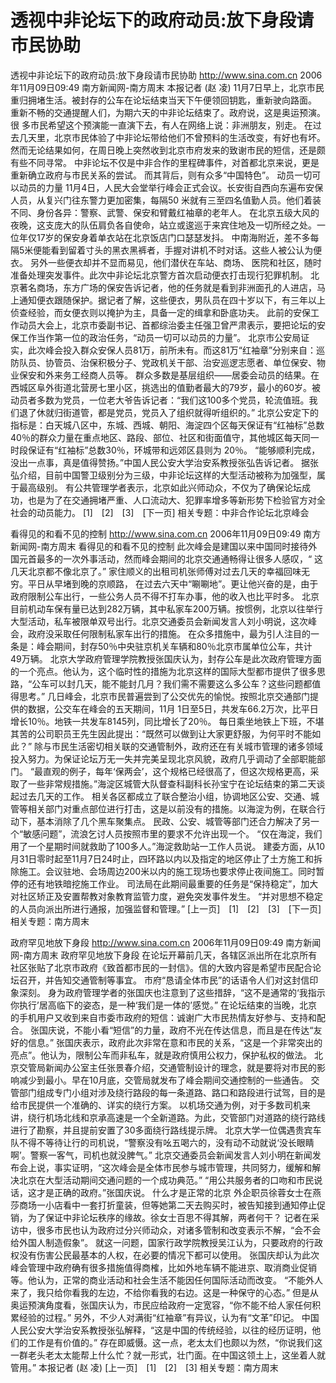 # 透视中非论坛下的政府动员:放下身段请市民协助

透视中非论坛下的政府动员:放下身段请市民协助
http://www.sina.com.cn 2006年11月09日09:49 南方新闻网-南方周末
本报记者 (赵 凌)
    11月7日早上，北京市民重归拥堵生活。被封存的公车在论坛结束当天下午便领回钥匙，重新驶向路面。
重新不畅的交通提醒人们，为期六天的中非论坛结束了。政府说，这是奥运预演。很
多市民希望这个预演能一直演下去，有人在网络上说：非洲朋友，别走。
在过去几天里，北京市民体验了中非论坛带给他们不曾预料的生活改变，有好也有坏。然而无论结果如何，在周日晚上突然收到北京市府发来的致谢市民的短信，还是颇有些不同寻常。
中非论坛不仅是中非合作的里程碑事件，对首都北京来说，更是重新确立政府与市民关系的尝试。
而其背后，则有众多“中国特色”。
动员一切可以动员的力量
11月4日，人民大会堂举行峰会正式会议。长安街自西向东遍布安保人员，从复兴门往东警力更加密集，每隔50 米就有三至四名值勤人员。他们着装不同、身份各异：警察、武警、保安和臂戴红袖章的老年人。
在北京五级大风的夜晚，这支庞大的队伍肩负各自使命，站立或逡巡于来宾住地及一切所经之处。一位年仅17岁的保安身着单衣站在北京饭店门口瑟瑟发抖。
中南海附近，差不多每隔5米便能看到留着寸头的黑衣黑裤者，手握对讲机不时对话。这些人被公认为便衣。
另外一些便衣却并不显而易见，他们潜伏在车站、商场、
医院和社区，随时准备处理突发事件。此次中非论坛北京警方首次启动便衣打击现行犯罪机制。
北京著名商场，东方广场的保安告诉记者，他的任务就是看到非洲面孔的人进店，马上通知便衣跟随保护。据记者了解，这些便衣，男队员在四十岁以下，有三年以上侦查经验，而女便衣则以掩护为主，具备一定的缉拿和卧底功夫。
此前的安保工作动员大会上，北京市委副书记、首都综治委主任强卫曾严肃表示，要把论坛的安保工作当作第一位的政治任务，“动员一切可以动员的力量”。
北京市公安局证实，此次峰会投入群众安保人员81万，前所未有。而这81万“红袖章”分别来自：巡防队员、协管员、治保积极分子、党政机关干部、治安巡逻志愿者、单位保安、物业保安和外来务工经商人员等。
群众多数是基层组织——居委会动员的结果。在西城区阜外街道北营房七里小区，挑选出的值勤者最大的79岁，最小的60岁。被动员者多数为党员，一位老大爷告诉记者：“我们这100多个党员，轮流值班。我们退了休就归街道管，都是党员，党员入了组织就得听组织的。”
北京公安定下的指标是：白天城八区中，东城、西城、朝阳、海淀四个区每天保证有“红袖标”总数40％的群众力量在重点地区、路段、部位、社区和街面值守，其他城区每天同一时段保证有“红袖标”总数30％，环城带和远郊区县则为 20％。
“能够顺利完成，没出一点事，真是值得赞扬。”中国人民公安大学治安系教授张弘告诉记者。
据张弘介绍，目前中国警卫级别分为三级，中非论坛这样的大型活动被称为加强型，属于最高级别。
有公共管理学者表示，北京如此兴师动众，不仅为了确保论坛成功，也是为了在交通拥堵严重、人口流动大、犯罪率增多等新形势下检验官方对全社会的动员能力。
[1]　[2]　[3]　[下一页]
相关专题：中非合作论坛北京峰会 

看得见的和看不见的控制
http://www.sina.com.cn 2006年11月09日09:49 南方新闻网-南方周末
看得见的和看不见的控制
此次峰会是建国以来中国同时接待外国元首最多的一次外事活动，然而峰会期间的北京交通通畅得让很多人感叹，“ 这几天北京都不像北京了。”
家住顺义的出租司机张师傅对过去几天的幸福回味无穷。平日从早堵到晚的京顺路，
在过去六天中“唰唰地”。更让他兴奋的是，由于政府限制公车出行，一些公务人员不得不打车办事，他的收入也比平时多。
北京目前机动车保有量已达到282万辆，其中私家车200万辆。按惯例，北京以往举行大型活动，私车被限单双号出行。北京交通委员会新闻发言人刘小明说，这次峰会，政府没采取任何限制私家车出行的措施。
在众多措施中，最为引人注目的一条是：峰会期间，封存50％中央驻京机关车辆和80％北京市属单位公车，共计 49万辆。
北京大学政府管理学院教授张国庆认为，封存公车是此次政府管理方面的一个亮点。他认为，这个临时性的措施为北京这样的国际大型都市提供了很多思路，“公车可以封几天，能不能封几月？我们需不需要这么多公车？这些问题都值得思考。”
几日峰会，北京市民普遍尝到了公交优先的愉悦。按照北京交通部门提供的数据，公交车在峰会的五天期间，11月 1日至5日，共发车66.2万次，比平日增长10％。地铁一共发车8145列，同比增长了20％。
每日乘坐地铁上下班，不堪其苦的公司职员王先生因此提出：“既然可以做到让大家更舒服，为何平时不能如此？”
除与市民生活密切相关联的交通管制外，政府还在有关城市管理的诸多领域投入努力。为保证论坛万无一失并完美呈现北京风貌，政府几乎调动了全部职能部门。
“最直观的例子，每年‘保两会’，这个规格已经很高了，但这次规格更高，采取了一些非常规措施。”海淀区城管大队督查科副科长孙宝宁在论坛结束的第二天谈起过去几天的工作。
相关各区都成立了联合整治小组，协调地区公安、交通、城管等相关部门对重点部位进行打击，这是以前没有的措施。以海淀为例，在联合行动下，基本消除了几个黑车聚集点。
民政、公安、城管等部门还合力解决了另一个“敏感问题”，流浪乞讨人员按照市里的要求不允许出现一个。
“仅在海淀，我们用了一个星期时间就救助了100多人。”海淀救助站一工作人员说。
建委方面，从10月31日零时起至11月7日24时止，四环路以内以及指定的地区停止了土方施工和拆除施工。会议驻地、会场周边200米以内的施工现场也要求停止夜间施工。同时暂停的还有地铁暗挖施工作业。
司法局在此期间最重要的任务是“保持稳定”，加大对社区矫正及安置帮教对象教育监管力度，避免突发事件发生。 “并对思想不稳定的人员向派出所进行通报，加强监督和管理。”
[上一页]　[1]　[2]　[3]　[下一页]
相关专题：南方周末 

政府罕见地放下身段
http://www.sina.com.cn 2006年11月09日09:49 南方新闻网-南方周末
政府罕见地放下身段
在论坛开幕前几天，各辖区派出所在北京所有社区张贴了北京市政府《致首都市民的一封信》。信的大致内容是希望市民配合论坛召开，并告知交通管制等事宜。
市府“恳请全体市民”的话语令人们对这封信印象深刻。
身为政府管理学者的张国庆也注意到了这些措辞，“这不是通常的‘我指示你执行’居高临下的姿态，是一种‘我们是一体的’感觉。”
在论坛结束的当晚，北京的手机用户又收到来自市委市政府的短信：诚谢广大市民热情友好参与、支持和配合。
张国庆说，不能小看“短信”的力量，政府不光在传达信息，而且是在传达“友好的信息。”
张国庆表示，政府此次非常在意和市民的关系，“这是一个非常突出的亮点”。他认为，限制公车而非私车，就是政府慎用公权力，保护私权的做法。
北京交管局新闻办公室主任张景春介绍，交通管制设计的理念，就是要将对市民的影响减少到最小。早在10月底，交管局就发布了峰会期间交通控制的一些通告。
交管部门组成专门小组对涉及绕行路段的每一条道路、路口和路段进行试驾，目的是给市民提供一个准确的、详实的绕行方案。
以机场交通为例，对于多数司机来讲，绕行机场北线和京承高速是一个全新道路。为此，交管部门对道路的绕行路线进行了勘察，并且提前安置了30多面绕行路线提示牌。
北京大学一位偶遇贵宾车队不得不等待让行的司机说，“警察没有吆五喝六的，没有动不动就说‘没长眼睛啊’。警察一客气，司机也就没脾气。”
北京交通委员会新闻发言人刘小明在新闻发布会上说，事实证明，“这次峰会是全体市民参与城市管理，共同努力，缓解和解决北京在大型活动期间交通问题的一个成功典范。”
“用公共服务者的口吻和市民说话，这才是正确的政府。”张国庆说。
什么才是正常的北京
外企职员徐蓉女士在燕莎商场一小店看中一套打折童装，但等她第二天去购买时，被告知接到通知停止促销，为了保证中非论坛秩序的缘故。徐女士百思不得其解，两者何干？
记者在采访中，很多市民也认为政府过分兴师动众，对诸多管制和改变表示不解，“会不会给外国人制造假象”。
就这一问题，国家行政学院教授吴江认为，只要政府的行政权没有伤害公民最基本的人权，在必要的情况下都可以使用。
张国庆却认为此次峰会管理中政府确有很多措施值得商榷，比如外地车辆不能进京、取消商业促销等。他认为，正常的商业活动和社会生活不能因任何国际活动而改变。
“不能外人来了，我只给你看我的左边，不给你看我的右边。这是一种保守的心态。”
但是从奥运预演角度看，张国庆认为，市民应给政府一定宽容，“你不能不给人家任何积累经验的过程。”
另外，不少人对满街“红袖章”有异议，认为有“文革”印记。
中国人民公安大学治安系教授张弘解释，“这是中国的传统经验，以往的经历证明，他们的工作是有价值的。”
存在即威慑。这一点，老太太们也颇以为然，“你说我们这一群老头老太太能帮上什么忙？就一形式，壮门面。在中国这领土上，这坐着人就管用。” 本报记者 (赵 凌)
[上一页]　[1]　[2]　[3]
相关专题：南方周末 

